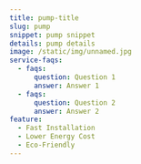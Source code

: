 ```yaml
---
title: pump-title
slug: pump
snippet: pump snippet
details: pump details
image: /static/img/unnamed.jpg
service-faqs:
  - faqs:
      question: Question 1
      answer: Answer 1
  - faqs:
      question: Question 2
      answer: Answer 2
feature:
  - Fast Installation
  - Lower Energy Cost
  - Eco-Friendly
---
```

